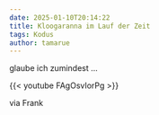 ```yaml
---
date: 2025-01-10T20:14:22
title: Kloogaranna im Lauf der Zeit
tags: Kodus
author: tamarue
---
```


glaube ich zumindest ...

{{< youtube FAgOsvIorPg >}}  

via Frank	


